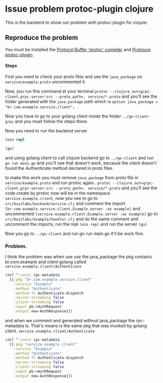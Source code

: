 # Issue problem protoc-plugin clojure

This is the backend to show our problem with protoc-plugin for clojure.


## Reproduce the problem

You must be installed the [Protocol Buffer 'protoc' compiler](https://github.com/protocolbuffers/protobuf/releases)
and [Protojure protoc-plugin](https://github.com/protojure/protoc-plugin/releases).

#### Steps

First you need to check your proto files and see the  `java_package` on `service/example.proto` uncommented it.

Now, you run this command at your terminal `protoc --clojure_out=grpc-client,grpc-server:src --proto_path=. service/*.proto`
and you'll see the folder generated with the `java_package` path which is `option java_package = "br.com.example.service.client";
`.

Now you have to go to your golang client inside the folder `../go-client-grpc` and you must follow the steps there.

Now you need to run the backend server
```clojure
lein repl

(go)
```
and using golang client to call clojure backend go to `../go-client` and
run `go run main.go` and you'll see that doesn't work, because the client
doesn't found the Authenticate method declared in proto files.

to make this work you must remove `java_package` from proto file in `service/example.proto`
and run protoc again..  `protoc --clojure_out=grpc-client,grpc-server:src --proto_path=. service/*.proto` and you'll see the 
code create by protoc now will be in the namespace `service.example.client`, now you nee to go to `src/buzzlabs/backend/service.clj` and 
comment the import `[br.com.example.service.client.Example.server :as example]`  and uncommented 
`[service.example.client.Example.server :as example]` go to `src/buzzlabs/example/handler.clj` and do the same
comment and uncomment the imports, run the repl `lein repl` and run the server `(go)`

Now you go to `../go-client` and run go run main.go
it'll be work fine.


### Problem.

I think the problem was when  use use the java_package  the pkg contains br.com.example and client golang called
`service.example.client/Authenticate`
```clojure
(def ^:const rpc-metadata
  [{:pkg "br.com.example.service.client" 
    :service "Example"
    :method "Authenticate"
    :method-fn Authenticate-dispatch 
    :server-streaming false 
    :client-streaming false 
    :input pb->AuthRequest
    :output new-AuthResponse}])

```
and when we comment and generated without java_package the rpc-metadata is. That's means is the same pkg that was
invoked by golang client.
`service.example.client/Authenticate`

```clojure
(def ^:const rpc-metadata
  [{:pkg "service.example.client"
    :service "Example" 
    :method "Authenticate" 
    :method-fn Authenticate-dispatch 
    :server-streaming false
    :client-streaming false
    :input pb->AuthRequest 
    :output new-AuthResponse}])

```
